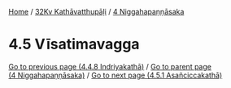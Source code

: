 
[Home](/) / [32Kv Kathāvatthupāḷi](../../32Kv.md) / [4 Niggahapaṇṇāsaka](../4.md)

# 4.5 Vīsatimavagga


[Go to previous page (4.4.8 Indriyakathā)](4.4/4.4.8.md) / [Go to parent page (4 Niggahapaṇṇāsaka)](../4.md) / [Go to next page (4.5.1 Asañciccakathā)](4.5/4.5.1.md)


